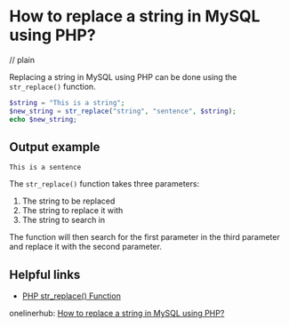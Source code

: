 # How to replace a string in MySQL using PHP?
// plain

Replacing a string in MySQL using PHP can be done using the `str_replace()` function.

```php
$string = "This is a string";
$new_string = str_replace("string", "sentence", $string);
echo $new_string;
```

## Output example

```
This is a sentence
```

The `str_replace()` function takes three parameters:
1. The string to be replaced
2. The string to replace it with
3. The string to search in

The function will then search for the first parameter in the third parameter and replace it with the second parameter.

## Helpful links
- [PHP str_replace() Function](https://www.w3schools.com/php/func_string_str_replace.asp)

onelinerhub: [How to replace a string in MySQL using PHP?](https://onelinerhub.com/php-mysql/how-to-replace-a-string-in-mysql-using-php)
